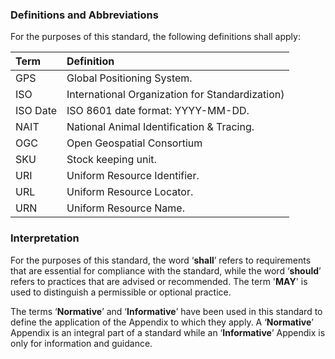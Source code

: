 ### Definitions and Abbreviations

For the purposes of this standard, the following definitions shall apply:

Term | Definition
:--- | :---------
GPS | Global Positioning System.
ISO | International Organization for Standardization)
ISO Date | ISO 8601 date format: YYYY-MM-DD.
NAIT | National Animal Identification & Tracing.
OGC | Open Geospatial Consortium
SKU | Stock keeping unit.
URI | Uniform Resource Identifier.
URL | Uniform Resource Locator.
URN | Uniform Resource Name.

### Interpretation

For the purposes of this standard, the word ‘**shall**’ refers to requirements that are essential for compliance with the standard, while the word ‘**should**’ refers to practices that are advised or recommended. The term '**MAY**' is used to distinguish a permissible or optional practice.

The terms ‘**Normative**’ and ‘**Informative**’ have been used in this standard to define the application of the Appendix to which they apply. A ‘**Normative**’ Appendix is an integral part of a standard while an ‘**Informative**’ Appendix is only for information and guidance.
